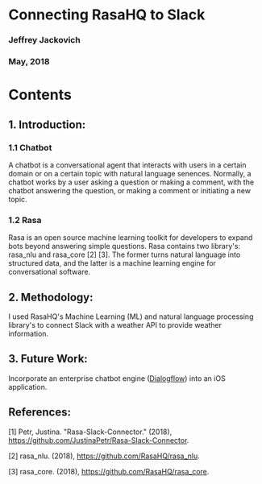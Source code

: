 Connecting RasaHQ to Slack
=================================================================


### Jeffrey Jackovich
### May, 2018


# Contents



## 1. Introduction:  

### 1.1 Chatbot

A chatbot is a conversational agent that interacts with users in a certain domain or on a 
certain topic with natural language senences.  Normally, a chatbot works by a user asking a
question or making a comment, with the chatbot answering the question, or making a comment
or initiating a new topic.  


### 1.2 Rasa
Rasa is an open source machine learning toolkit for developers to expand bots beyond 
answering simple questions.  Rasa contains two library's: rasa_nlu and rasa_core [2] [3].  The former
turns natural language into structured data, and the latter is a machine learning engine
for conversational software.  


##  2. Methodology: 
I used RasaHQ's Machine Learning (ML) and natural language processing library's to connect Slack 
with a weather API to provide weather information.


## 3. Future Work:
Incorporate an enterprise chatbot engine (<a href="https://dialogflow.com">Dialogflow</a>) into an iOS application. 


## References:

[1] Petr, Justina. "Rasa-Slack-Connector." (2018), https://github.com/JustinaPetr/Rasa-Slack-Connector.

[2] rasa_nlu. (2018), https://github.com/RasaHQ/rasa_nlu.

[3] rasa_core. (2018), https://github.com/RasaHQ/rasa_core.
